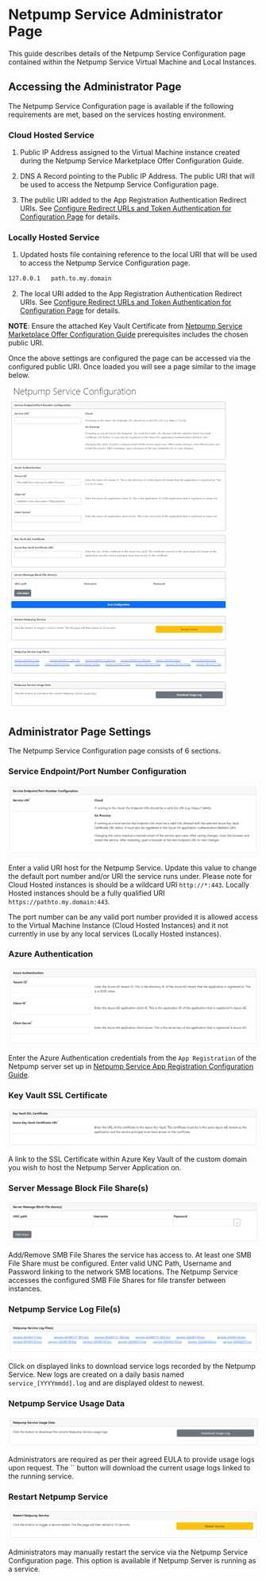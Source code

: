 # Netpump Service Administrator Page

This guide describes details of the Netpump Service Configuration page contained within the Netpump Service Virtual Machine and Local Instances.

## Accessing the Administrator Page

The Netpump Service Configuration page is available if the following requirements are met, based on the services hosting environment.

### Cloud Hosted Service

1. Public IP Address assigned to the Virtual Machine instance created during the Netpump Service Marketplace Offer Configuration Guide.

2. DNS A Record pointing to the Public IP Address. The public URI that will be used to access the Netpump Service Configuration page.

3. The public URI added to the App Registration Authentication Redirect URIs. See [Configure Redirect URLs and Token Authentication for Configuration Page](setup-app-registration.md#configure-redirect-urls-and-token-authentication-for-configuration-page) for details.

### Locally Hosted Service

1. Updated hosts file containing reference to the local URI that will be used to access the Netpump Service Configuration page.

```bash
127.0.0.1   path.to.my.domain
```

2. The local URI added to the App Registration Authentication Redirect URIs. See [Configure Redirect URLs and Token Authentication for Configuration Page](setup-app-registration.md#configure-redirect-urls-and-token-authentication-for-configuration-page) for details.

**NOTE**:
Ensure the attached Key Vault Certificate from [Netpump Service Marketplace Offer Configuration Guide](setup-offer.md#prerequisites) prerequisites includes the chosen public URI.

Once the above settings are configured the page can be accessed via the configured public URI. Once loaded you will see a page similar to the image below.

![Netpump Service Configuration page preview][admin-page-preview]


## Administrator Page Settings

The Netpump Service Configuration page consists of 6 sections.

### Service Endpoint/Port Number Configuration

![Service Endpoint/Port Number Configuration][admin-page-uri]

Enter a valid URI host for the Netpump Service. Update this value to change the default port number and/or URI the service runs under. Please note for Cloud Hosted instances is should be a wildcard URI `http://*:443`. Locally Hosted instances should be a fully qualified URI `https://pathto.my.domain:443`.

The port number can be any valid port number provided it is allowed access to the Virtual Machine Instance (Cloud Hosted Instances) and it not currently in use by any local services (Locally Hosted instances).

### Azure Authentication

![Azure Authentication][admin-page-auth]

Enter the Azure Authentication credentials from the `App Registration` of the Netpump server set up in [Netpump Service App Registration Configuration Guide](setup-app-registration.md).

### Key Vault SSL Certificate

![Key Vault SSL Certificate][admin-page-ssl]

A link to the SSL Certificate within Azure Key Vault of the custom domain you wish to host the Netpump Server Application on.

### Server Message Block File Share(s)

![Server Message Block File share(s)][admin-page-smb]

Add/Remove SMB File Shares the service has access to. At least one SMB File Share must be configured. Enter valid UNC Path, Username and Password linking to the network SMB locations. The Netpump Service accesses the configured SMB File Shares for file transfer between instances.

### Netpump Service Log File(s)

![Netpump Service Log File(s)][admin-page-logs]

Click on displayed links to download service logs recorded by the Netpump Service. New logs are created on a daily basis named `service_[YYYYmmdd].log` and are displayed oldest to newest.

### Netpump Service Usage Data

![Netpump Service Usage Data][admin-page-usage]

Administrators are required as per their agreed EULA to provide usage logs upon request. The `` button will download the current usage logs linked to the running service.

### Restart Netpump Service

![Restart Netpump Service][admin-page-restart]

Administrators may manually restart the service via the Netpump Service Configuration page. This option is available if Netpump Server is running as a service.


[admin-page-preview]: images/admin-page-preview.png
[admin-page-uri]: images/admin-page-uri.png
[admin-page-auth]: images/admin-page-auth.png
[admin-page-ssl]: images/admin-page-ssl.png
[admin-page-smb]: images/admin-page-smb.png
[admin-page-logs]: images/admin-page-logs.png
[admin-page-usage]: images/admin-page-usage.png
[admin-page-restart]: images/admin-page-restart.png
